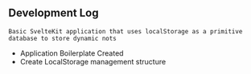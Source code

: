 ## Development Log
    Basic SvelteKit application that uses localStorage as a primitive database to store dynamic nots

- Application Boilerplate Created
- Create LocalStorage management structure
